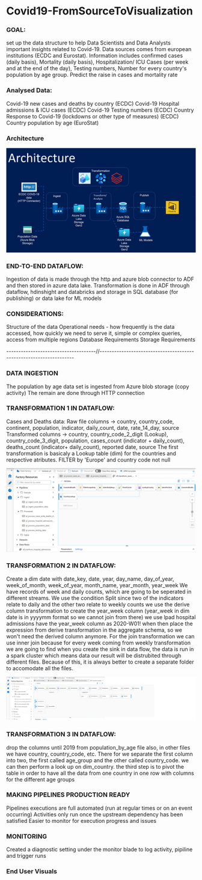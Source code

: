 # Covid19-FromSourceToVisualization


### GOAL: 
set up the data structure to help Data Scientists and Data Analysts important insights related to Covid-19. Data sources comes from european 
institutions (ECDC and Eurostat).
Information includes confirmed cases (daily basis), Mortality (daily basis), Hospitalization/ ICU Cases (per week and at the end of the day),
Testing numbers, Number for every country's population by age group.
Predict the raise in cases and mortality rate
	
### Analysed Data: 
Covid-19 new cases and deaths by country (ECDC)
Covid-19 Hospital admissions & ICU cases (ECDC)
Covid-19 Testing numbers (ECDC)
Country Response to Covid-19 (lockdowns or other type of measures) (ECDC)
Country population by age (EuroStat)

### Architecture
<img src="./snapshots/architecture.png">
	  

### END-TO-END DATAFLOW:
Ingestion of data is made through the http and azure blob connector to ADF and then stored in azure data lake.
Transformation is done in ADF through dataflow, hdinshight and databricks and storage in SQL database (for publishing) or data lake for ML models
	
### CONSIDERATIONS:
Structure of the data
Operational needs - how frequently is the data accessed, how quickly we need to serve it, simple or complex queries, access from multiple regions
Database Requirements
Storage Requirements
	  
-------------------------------------//-------------------------------------------------------------------	  
	  
### DATA INGESTION 
 The population by age data set is ingested from Azure blob storage (copy activity)
 The remain are done through HTTP connection
	
### TRANSFORMATION 1 IN DATAFLOW:
	
Cases and Deaths data: Raw file columns -> country, country_code, continent, population, indicator, daily_count, date, rate_14_day, source
				Transformed columns -> country, country_code_2_digit (Lookup), country_code_3_digit, population, cases_count (indicator
												  + daily_count), deaths_count (indicator+ daily_count), reported date, source
The first transformation is basicaly a Lookup table (dim) for the countries and respective atributes.
FILTER by 'Europe' and country code not null
	
<img src="./snapshots/dataflow%20death%20cases.png">	
	
### TRANSFORMATION 2 IN DATAFLOW:
Create a dim date with date_key, date, year, day_name, day_of_year, week_of_month, week_of_year, month_name, year_month, year_week
We have records of week and daily counts, which are going to be seperated in different streams.
We use the condition Split since two of the indicators relate to daily and the other two relate to weekly counts
we use the derive column transformation to create the year_week column (year_week in dim date is in yyyymm format so we cannot join from there)
we use lpad
hospital admissions have the year_week column as 2020-W01!
when then place the expression from derive transformation in the aggregate schema, so we won't need the derived column anymore.
For the join transformation we can use inner join because for every week coming from weekly transformation we are going to find 
when you create the sink in data flow, the data is run in a spark cluster which means data our result will be distrubited through different files.
Because of this, it is always better to create a separate folder to accomodate all the files.

<img src="./snapshots/dataflow%20hospitality.png">

### TRANSFORMATION 3 IN DATAFLOW:
drop the columns until 2019 from population_by_age file
also, in other files we have country, country_code, etc. There for we separate the first column into two, the first called age_group and the other
called country_code. we can then perform a look up on dim_country.
the third step is to pivot the table in order to have all the data from one country in one row with columns for the different age groups
	
	
### MAKING PIPELINES PRODUCTION READY
Pipelines executions are full automated  (run at regular times or on an event occurring)
Activities only run once the upstream dependency has been satisfied
Easier to monitor for execution progress and issues
	
### MONITORING
Created a diagnostic setting under the monitor blade to log activity, pipiline and trigger runs
  
  
### End User Visuals
